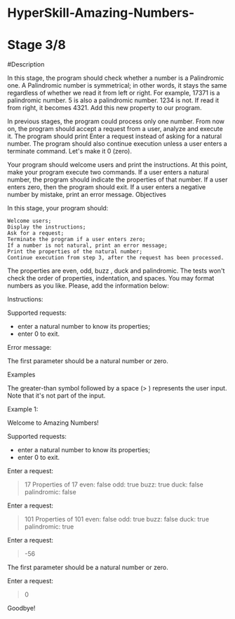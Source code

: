 # HyperSkill-Amazing-Numbers-
# Stage 3/8
#Description
 
In this stage, the program should check whether a number is a Palindromic one. A Palindromic number is symmetrical; in other words, it stays the same regardless of whether we read it from left or right. For example, 17371 is a palindromic number. 5 is also a palindromic number. 1234 is not. If read it from right, it becomes 4321. Add this new property to our program.

In previous stages, the program could process only one number. From now on, the program should accept a request from a user, analyze and execute it. The program should print Enter a request instead of asking for a natural number. The program should also continue execution unless a user enters a terminate command. Let's make it 0 (zero).

Your program should welcome users and print the instructions. At this point, make your program execute two commands. If a user enters a natural number, the program should indicate the properties of that number. If a user enters zero, then the program should exit. If a user enters a negative number by mistake, print an error message.
Objectives

In this stage, your program should:

    Welcome users;
    Display the instructions;
    Ask for a request;
    Terminate the program if a user enters zero;
    If a number is not natural, print an error message;
    Print the properties of the natural number;
    Continue execution from step 3, after the request has been processed.

The properties are even, odd, buzz , duck and palindromic. The tests won't check the order of properties, indentation, and spaces. You may format numbers as you like. Please, add the information below:

Instructions:

Supported requests:
- enter a natural number to know its properties;
- enter 0 to exit.

Error message:

The first parameter should be a natural number or zero.

Examples

The greater-than symbol followed by a space (> ) represents the user input. Note that it's not part of the input.

Example 1:

Welcome to Amazing Numbers!

Supported requests:
- enter a natural number to know its properties;
- enter 0 to exit.

Enter a request:
> 17
Properties of 17
        even: false
         odd: true
        buzz: true
        duck: false
 palindromic: false

Enter a request:
> 101
Properties of 101
        even: false
         odd: true
        buzz: false
        duck: true
 palindromic: true

Enter a request:
> -56

The first parameter should be a natural number or zero.

Enter a request:
> 0

Goodbye!
